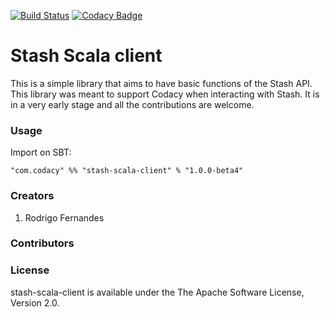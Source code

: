 [![Build Status](https://travis-ci.org/codacy/stash-scala-client.svg)](https://travis-ci.org/codacy/stash-scala-client)
[![Codacy Badge](https://www.codacy.com/project/badge/0e8a571201734be38cadd9874445f209)](https://www.codacy.com/codacy/stash-scala-client)

# Stash Scala client

This is a simple library that aims to have basic functions of the Stash API.
This library was meant to support Codacy when interacting with Stash.
It is in a very early stage and all the contributions are welcome.

### Usage

Import on SBT:

    "com.codacy" %% "stash-scala-client" % "1.0.0-beta4"

### Creators

1. Rodrigo Fernandes

### Contributors

### License

stash-scala-client is available under the The Apache Software License, Version 2.0.
